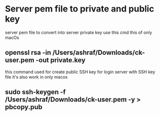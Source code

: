 # Server pem file to private and public key 

server pem file to convert into server private key
use this cmd this of only macOs

## openssl rsa -in /Users/ashraf/Downloads/ck-user.pem -out private.key

this command used for create public SSH key for login server with SSH key file 
it's also work in only macos

## sudo ssh-keygen -f /Users/ashraf/Downloads/ck-user.pem -y > pbcopy.pub


